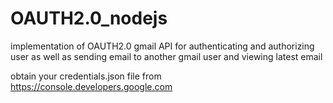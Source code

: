# OAUTH2.0_nodejs
implementation of OAUTH2.0 gmail API for authenticating and authorizing user as well as sending email to another gmail user and viewing latest email

obtain your credentials.json file from https://console.developers.google.com
